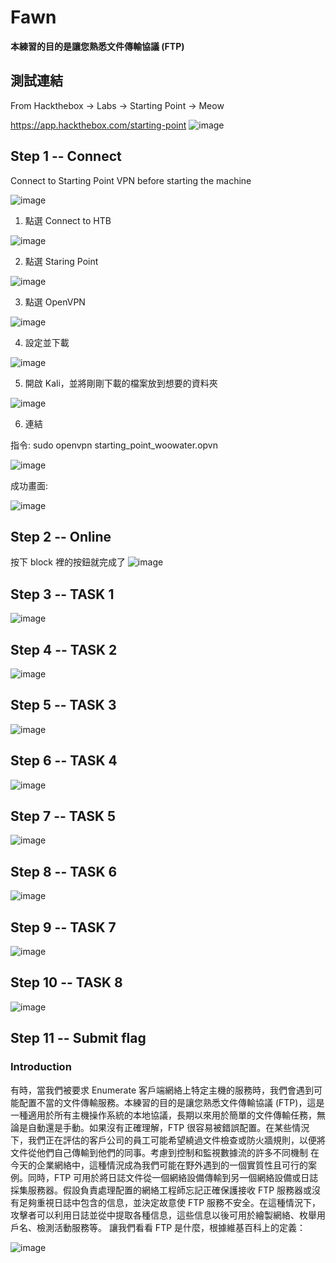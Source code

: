 # Fawn
**本練習的⽬的是讓您熟悉⽂件傳輸協議 (FTP)**

## 測試連結
From Hackthebox -> Labs -> Starting Point -> Meow

https://app.hackthebox.com/starting-point
![image](https://user-images.githubusercontent.com/22366572/148695705-c3c35ab6-c129-4047-93b9-33f5606927b3.png)

## Step 1 -- Connect
Connect to Starting Point VPN before starting the machine

![image](https://user-images.githubusercontent.com/22366572/148696551-29dc1991-d3dc-4fc3-8c36-dc349909f713.png)

1. 點選 Connect to HTB

![image](https://user-images.githubusercontent.com/22366572/148696702-d99f7f6b-b1f8-4ff2-8e87-707a38c1e36e.png)

2. 點選 Staring Point

![image](https://user-images.githubusercontent.com/22366572/148696738-acfc5d81-2ad1-4519-b373-0d6ba1afd48a.png)

3. 點選 OpenVPN

![image](https://user-images.githubusercontent.com/22366572/148696764-4ccb65d0-2eff-4f3e-8317-f19989d84ddc.png)

4. 設定並下載

![image](https://user-images.githubusercontent.com/22366572/148696831-f32ca261-f3aa-4b23-8cbb-8243156b97a8.png)

5. 開啟 Kali，並將剛剛下載的檔案放到想要的資料夾

![image](https://user-images.githubusercontent.com/22366572/148697292-eb54bb14-b93d-4616-9155-cbffe5758a43.png)

6. 連結

指令: sudo openvpn starting_point_woowater.opvn

![image](https://user-images.githubusercontent.com/22366572/148697374-179b7595-78f5-402f-af67-38d4604328c4.png)

成功畫面:

![image](https://user-images.githubusercontent.com/22366572/148698322-74fd58e3-0b7e-49a1-84a6-7524e640a059.png)


## Step 2 -- Online

按下 block 裡的按鈕就完成了
![image](https://user-images.githubusercontent.com/22366572/148715363-5eeecb57-d31f-4697-a098-024f914e482a.png)

## Step 3 -- TASK 1

![image](https://user-images.githubusercontent.com/22366572/148715461-3e1c9ff1-1e5a-4172-8204-fc263b07a339.png)

## Step 4 -- TASK 2

![image](https://user-images.githubusercontent.com/22366572/148715755-f38c2e85-9d92-4e06-aead-2b3a054a577a.png)

## Step 5 -- TASK 3

![image](https://user-images.githubusercontent.com/22366572/148715908-d9557060-65be-4dc2-b51e-d4a61d145c55.png)

## Step 6 -- TASK 4

![image](https://user-images.githubusercontent.com/22366572/148716657-dcc0934c-80c2-4d3a-b845-525b57a8bd0c.png)

## Step 7 -- TASK 5

![image](https://user-images.githubusercontent.com/22366572/148716763-613c73f8-92dc-4c6a-9049-fa403af190dc.png)

## Step 8 -- TASK 6

![image](https://user-images.githubusercontent.com/22366572/148716835-df424e5c-965b-43e4-b305-b227ac83a065.png)

## Step 9 -- TASK 7

![image](https://user-images.githubusercontent.com/22366572/148716944-7bd28cc6-fa2b-4ae4-a9dc-7714848b378e.png)

## Step 10 -- TASK 8

![image](https://user-images.githubusercontent.com/22366572/148717009-a5bb4ad4-8d66-4a97-a171-93b8c6bae970.png)

## Step 11 -- Submit flag

### Introduction

有時，當我們被要求 Enumerate 客戶端網絡上特定主機的服務時，我們會遇到可能配置不當的文件傳輸服務。本練習的目的是讓您熟悉文件傳輸協議 (FTP)，這是一種適用於所有主機操作系統的本地協議，長期以來用於簡單的文件傳輸任務，無論是自動還是手動。如果沒有正確理解，FTP 很容易被錯誤配置。在某些情況下，我們正在評估的客戶公司的員工可能希望繞過文件檢查或防火牆規則，以便將文件從他們自己傳輸到他們的同事。考慮到控制和監視數據流的許多不同機制
在今天的企業網絡中，這種情況成為我們可能在野外遇到的一個實質性且可行的案例。同時，FTP 可用於將日誌文件從一個網絡設備傳輸到另一個網絡設備或日誌
採集服務器。假設負責處理配置的網絡工程師忘記正確保護接收 FTP 服務器或沒有足夠重視日誌中包含的信息，並決定故意使 FTP 服務不安全。在這種情況下，攻擊者可以利用日誌並從中提取各種信息，這些信息以後可用於繪製網絡、枚舉用戶名、檢測活動服務等。
讓我們看看 FTP 是什麼，根據維基百科上的定義：

![image](https://user-images.githubusercontent.com/22366572/148717465-78f75b74-17bc-4519-82bb-192745aad61d.png)



